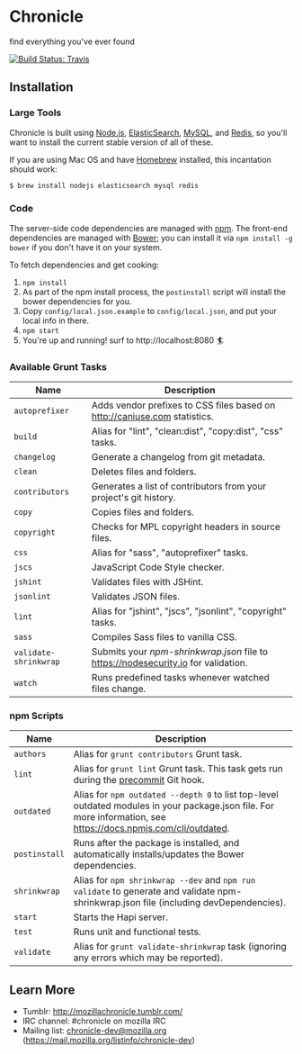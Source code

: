 # Chronicle

find everything you've ever found

[![Build Status: Travis](https://travis-ci.org/mozilla/chronicle.svg?branch=master)](https://travis-ci.org/mozilla/chronicle)

## Installation

### Large Tools

Chronicle is built using [Node.js](https://nodejs.org/), [ElasticSearch](https://www.elasticsearch.org/), [MySQL](https://www.mysql.com/), and [Redis](http://redis.io/), so you'll want to install the current stable version of all of these.

If you are using Mac OS and have [Homebrew](http://brew.sh/) installed, this incantation should work:

```sh
$ brew install nodejs elasticsearch mysql redis
```

### Code

The server-side code dependencies are managed with [npm](https://www.npmjs.com/). The front-end dependencies are managed with [Bower](https://bower.io/); you can install it via `npm install -g bower` if you don't have it on your system.

To fetch dependencies and get cooking:

1. `npm install`
2. As part of the npm install process, the `postinstall` script will install the bower dependencies for you.
3. Copy `config/local.json.example` to `config/local.json`, and put your local info in there.
4. `npm start`
5. You're up and running! surf to http://localhost:8080 :surfer:


### Available Grunt Tasks

| Name | Description |
|------|-------------|
| `autoprefixer` | Adds vendor prefixes to CSS files based on <http://caniuse.com> statistics.
| `build` | Alias for "lint", "clean:dist", "copy:dist", "css" tasks.
| `changelog` | Generate a changelog from git metadata.
| `clean` | Deletes files and folders.
| `contributors` | Generates a list of contributors from your project's git history.
| `copy` | Copies files and folders.
| `copyright` | Checks for MPL copyright headers in source files.
| `css` | Alias for "sass", "autoprefixer" tasks.
| `jscs` | JavaScript Code Style checker.
| `jshint` | Validates files with JSHint.
| `jsonlint` | Validates JSON files.
| `lint` | Alias for "jshint", "jscs", "jsonlint", "copyright" tasks.
| `sass` | Compiles Sass files to vanilla CSS.
| `validate-shrinkwrap` | Submits your _npm-shrinkwrap.json_ file to <https://nodesecurity.io> for validation.
| `watch` | Runs predefined tasks whenever watched files change.


### npm Scripts

| Name | Description |
|------|-------------|
| `authors` | Alias for `grunt contributors` Grunt task.
| `lint` | Alias for `grunt lint` Grunt task. This task gets run during the [precommit](https://www.npmjs.com/package/precommit-hook) Git hook.
| `outdated` | Alias for `npm outdated --depth 0` to list top-level outdated modules in your package.json file. For more information, see <https://docs.npmjs.com/cli/outdated>.
| `postinstall` | Runs after the package is installed, and automatically installs/updates the Bower dependencies.
| `shrinkwrap` | Alias for `npm shrinkwrap --dev` and `npm run validate` to generate and validate npm-shrinkwrap.json file (including devDependencies).
| `start` | Starts the Hapi server.
| `test` | Runs unit and functional tests.
| `validate` | Alias for `grunt validate-shrinkwrap` task (ignoring any errors which may be reported).


## Learn More
* Tumblr: http://mozillachronicle.tumblr.com/
* IRC channel: #chronicle on mozilla IRC
* Mailing list: chronicle-dev@mozilla.org (https://mail.mozilla.org/listinfo/chronicle-dev)
